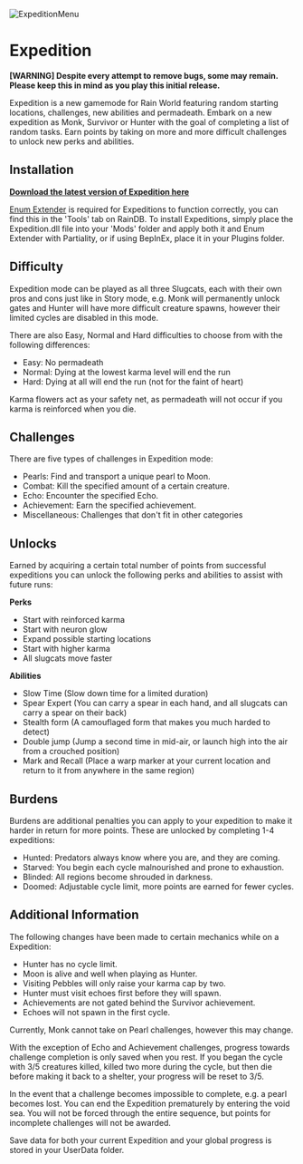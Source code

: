 ![ExpeditionMenu](https://i.imgur.com/bzV99Hn.png)
# Expedition
**[WARNING] Despite every attempt to remove bugs, some may remain.**
**Please keep this in mind as you play this initial release.**


Expedition is a new gamemode for Rain World featuring random starting locations, challenges, new abilities and permadeath. Embark on a new expedition as Monk, Survivor or Hunter with the goal of completing a list of random tasks. Earn points by taking on more and more difficult challenges to unlock new perks and abilities.

## Installation

**[Download the latest version of Expedition here](https://github.com/LeeMoriya/Expedition/releases)**


[Enum Extender](https://beestuff.pythonanywhere.com/audb/api/mods/0/1/download/latest) is required for Expeditions to function correctly, you can find this in the 'Tools' tab on RainDB.
To install Expeditions, simply place the Expedition.dll file into your 'Mods' folder and apply both it and Enum Extender with Partiality, or if using BepInEx, place it in your Plugins folder.

## Difficulty

Expedition mode can be played as all three Slugcats, each with their own pros and cons just like in Story mode, e.g. Monk will permanently unlock gates and Hunter will have more difficult creature spawns, however their limited cycles are disabled in this mode.

There are also Easy, Normal and Hard difficulties to choose from with the following differences:

- Easy: No permadeath
- Normal: Dying at the lowest karma level will end the run
- Hard: Dying at all will end the run (not for the faint of heart)

Karma flowers act as your safety net, as permadeath will not occur if you karma is reinforced when you die. 

## Challenges

There are five types of challenges in Expedition mode:

- Pearls: Find and transport a unique pearl to Moon.
- Combat: Kill the specified amount of a certain creature.
- Echo: Encounter the specified Echo.
- Achievement: Earn the specified achievement.
- Miscellaneous: Challenges that don't fit in other categories

## Unlocks

Earned by acquiring a certain total number of points from successful expeditions you can unlock the following perks and abilities to assist with future runs:

**Perks**
- Start with reinforced karma
- Start with neuron glow
- Expand possible starting locations
- Start with higher karma
- All slugcats move faster

**Abilities**
- Slow Time (Slow down time for a limited duration)
- Spear Expert (You can carry a spear in each hand, and all slugcats can carry a spear on their back)
- Stealth form (A camouflaged form that makes you much harded to detect)
- Double jump (Jump a second time in mid-air, or launch high into the air from a crouched position)
- Mark and Recall (Place a warp marker at your current location and return to it from anywhere in the same region)

## Burdens

Burdens are additional penalties you can apply to your expedition to make it harder in return for more points. These are unlocked by completing 1-4 expeditions:

- Hunted: Predators always know where you are, and they are coming.
- Starved: You begin each cycle malnourished and prone to exhaustion.
- Blinded: All regions become shrouded in darkness.
- Doomed: Adjustable cycle limit, more points are earned for fewer cycles.

## Additional Information

The following changes have been made to certain mechanics while on a Expedition:

- Hunter has no cycle limit.
- Moon is alive and well when playing as Hunter.
- Visiting Pebbles will only raise your karma cap by two.
- Hunter must visit echoes first before they will spawn.
- Achievements are not gated behind the Survivor achievement.
- Echoes will not spawn in the first cycle.

Currently, Monk cannot take on Pearl challenges, however this may change.

With the exception of Echo and Achievement challenges, progress towards challenge completion is only saved when you rest. If you began the cycle with 3/5 creatures killed, killed two more during the cycle, but then die before making it back to a shelter, your progress will be reset to 3/5.

In the event that a challenge becomes impossible to complete, e.g. a pearl becomes lost. You can end the Expedition prematurely by entering the void sea. You will not be forced through the entire sequence, but points for incomplete challenges will not be awarded.

Save data for both your current Expedition and your global progress is stored in your UserData folder.

